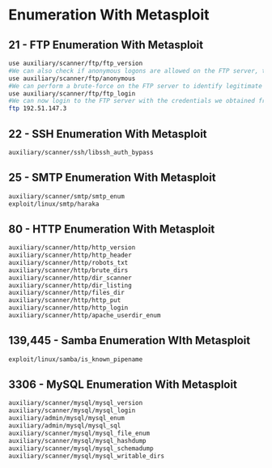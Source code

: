 # Enumeration With Metasploit

## 21 - FTP Enumeration With Metasploit

```bash
use auxiliary/scanner/ftp/ftp_version
#We can also check if anonymous logons are allowed on the FTP server, this can be done by loading the following command:
use auxiliary/scanner/ftp/anonymous
#We can perform a brute-force on the FTP server to identify legitimate credentials that we can use for authentication, this can be done by loading the ftp_login module as follows:
use auxiliary/scanner/ftp/ftp_login
#We can now login to the FTP server with the credentials we obtained from the FTP brute force, this can be done through the use of the FTP client on Kali Linux.
ftp 192.51.147.3
```

## 22 - SSH Enumeration With Metasploit

```bash
auxiliary/scanner/ssh/libssh_auth_bypass
```

## 25 - SMTP Enumeration With Metasploit

```bash
auxiliary/scanner/smtp/smtp_enum
exploit/linux/smtp/haraka
```

## 80 - HTTP Enumeration With Metasploit

```bash
auxiliary/scanner/http/http_version
auxiliary/scanner/http/http_header
auxiliary/scanner/http/robots_txt
auxiliary/scanner/http/brute_dirs
auxiliary/scanner/http/dir_scanner
auxiliary/scanner/http/dir_listing
auxiliary/scanner/http/files_dir
auxiliary/scanner/http/http_put
auxiliary/scanner/http/http_login
auxiliary/scanner/http/apache_userdir_enum
```

## 139,445 - Samba Enumeration WIth Metasploit

```bash
exploit/linux/samba/is_known_pipename
```

## 3306 - MySQL Enumeration With Metasploit

```bash
auxiliary/scanner/mysql/mysql_version
auxiliary/scanner/mysql/mysql_login
auxiliary/admin/mysql/mysql_enum
auxiliary/admin/mysql/mysql_sql
auxiliary/scanner/mysql/mysql_file_enum
auxiliary/scanner/mysql/mysql_hashdump
auxiliary/scanner/mysql/mysql_schemadump
auxiliary/scanner/mysql/mysql_writable_dirs
```
